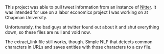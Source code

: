 This project was able to pull tweet information from an instance of [Nitter](https://github.com/zedeus/nitter). It was intended for use on a labor economics project I was working on at Chapman University.

Unfortunately, the bad guys at twitter found out about it and shut everything down, so these files are null and void now.

The extract_link file still works, though. Simple NLP that detects common characters in URLs and saves entities with those characters to a csv file.
